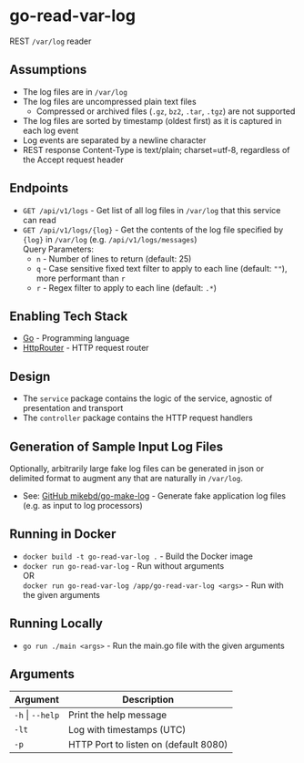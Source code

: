 # go-read-var-log

REST `/var/log` reader

## Assumptions

* The log files are in `/var/log`
* The log files are uncompressed plain text files
  * Compressed or archived files (`.gz`, `bz2`, `.tar`, `.tgz`) are not supported
* The log files are sorted by timestamp (oldest first) as it is captured in each log event
* Log events are separated by a newline character
* REST response Content-Type is text/plain; charset=utf-8, regardless of the Accept request header

## Endpoints

* `GET /api/v1/logs` - Get list of all log files in `/var/log` that this service can read
* `GET /api/v1/logs/{log}` - Get the contents of the log file specified by `{log}` in `/var/log` (e.g. `/api/v1/logs/messages`)
  <br/>Query Parameters:
  * `n` - Number of lines to return (default: 25)
  * `q` - Case sensitive fixed text filter to apply to each line (default: `""`), more performant than `r`
  * `r` - Regex filter to apply to each line (default: `.*`)

## Enabling Tech Stack

* [Go](https://golang.org/) - Programming language
* [HttpRouter](https://github.com/julienschmidt/httprouter) - HTTP request router

## Design

* The `service` package contains the logic of the service, agnostic of presentation and transport
* The `controller` package contains the HTTP request handlers

## Generation of Sample Input Log Files

Optionally, arbitrarily large fake log files can be generated in json or delimited format to augment any that
are naturally in `/var/log`.

* See: [GitHub mikebd/go-make-log](https://github.com/mikebd/go-make-log) - Generate fake application log files (e.g. as input to log processors)

## Running in Docker

* `docker build -t go-read-var-log .` - Build the Docker image
* `docker run go-read-var-log` - Run without arguments<br/>
  OR <br/>
  `docker run go-read-var-log /app/go-read-var-log <args>` - Run with the given arguments

## Running Locally

* `go run ./main <args>` - Run the main.go file with the given arguments

## Arguments

| Argument         | Description                           |
|------------------|---------------------------------------|
| `-h` \| `--help` | Print the help message                |
| `-lt`            | Log with timestamps (UTC)             |
| `-p`             | HTTP Port to listen on (default 8080) |